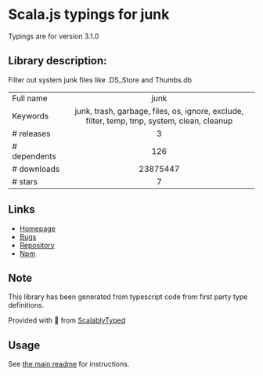 
# Scala.js typings for junk

Typings are for version 3.1.0

## Library description:
Filter out system junk files like .DS_Store and Thumbs.db

|                    |                 |
| ------------------ | :-------------: |
| Full name          | junk |
| Keywords           | junk, trash, garbage, files, os, ignore, exclude, filter, temp, tmp, system, clean, cleanup |
| # releases         | 3 |
| # dependents       | 126 |
| # downloads        | 23875447 |
| # stars            | 7 |

## Links
- [Homepage](https://github.com/sindresorhus/junk#readme)
- [Bugs](https://github.com/sindresorhus/junk/issues)
- [Repository](https://github.com/sindresorhus/junk)
- [Npm](https://www.npmjs.com/package/junk)
    


## Note
This library has been generated from typescript code from first party type definitions.

Provided with :purple_heart: from [ScalablyTyped](https://github.com/oyvindberg/ScalablyTyped)

## Usage
See [the main readme](../../readme.md) for instructions.


